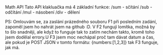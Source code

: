 Math API
Tato API klakluačka má 4 základní funkce:
  /sum - sčítání
  /sub - odčítání
  /mul - násobení
  /div - dělení
  
PS:
Omlouvám se, za zaslání prázedného souboru F1 při posledním zadání, zapoměl jsem ho nahrát jsem na github :D. V F2 fungují lomítka, možná by to šlo snadněji, ale když to funguje tak to zatím nechám takto, kromě toho jsem dodělal errory.U F3 jsem moc nechápal proč tam dávat datum a čas, ale pokud je POST JSON v tomto formátu: {numbers:[1,2,3]} tak F3  funguje, jak má.

